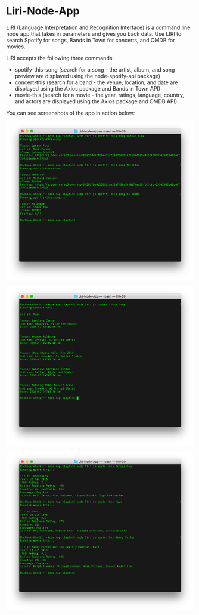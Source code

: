 # Liri-Node-App

LIRI (Language Interpretation and Recognition Interface) is a command line node app that takes in parameters and gives you back data. Use LIRI to search Spotify for songs, Bands in Town for concerts, and OMDB for movies.

LIRI accepts the following three commands:
- spotify-this-song (search for a song - the artist, album, and song preview are displayed using the node-spotify-api package)
- concert-this (search for a band - the venue, location, and date are displayed using the Axios package and Bands in Town API)
- movie-this (search for a movie - the year, ratings, language, country, and actors are displayed using the Axios package and OMDB API)

You can see screenshots of the app in action below:

![Screenshot](spotify-this-song.png)

![Screenshot](concert-this.png)

![Screenshot](movie-this.png)
